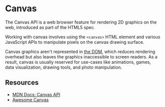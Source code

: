 # Canvas

The Canvas API is a web browser feature for rendering 2D graphics on the web, introduced as part of the HTML5 spec.

Working with canvas involves using the `<canvas>` HTML element and various JavaScript APIs to manipulate pixels on the canvas drawing surface.

Canvas graphics aren't represented in [the DOM](https://developer.mozilla.org/en-US/docs/Web/API/Document_Object_Model/Introduction), which reduces rendering overhead but also leaves the graphics inaccessible to screen readers. As a result, canvas is usually reserved for use-cases like animations, games, data visualization, drawing tools, and photo manipulation.

## Resources

  * [MDN Docs: Canvas API](https://developer.mozilla.org/en-US/docs/Web/API/Canvas_API)
  * [Awesome Canvas](https://github.com/raphamorim/awesome-canvas)
